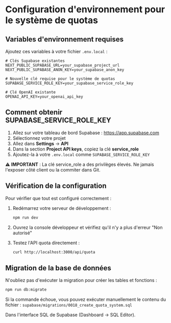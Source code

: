 # Configuration d'environnement pour le système de quotas

## Variables d'environnement requises

Ajoutez ces variables à votre fichier `.env.local` :

```env
# Clés Supabase existantes
NEXT_PUBLIC_SUPABASE_URL=your_supabase_project_url
NEXT_PUBLIC_SUPABASE_ANON_KEY=your_supabase_anon_key

# Nouvelle clé requise pour le système de quotas
SUPABASE_SERVICE_ROLE_KEY=your_supabase_service_role_key

# Clé OpenAI existante
OPENAI_API_KEY=your_openai_api_key
```

## Comment obtenir SUPABASE_SERVICE_ROLE_KEY

1. Allez sur votre tableau de bord Supabase : https://app.supabase.com
2. Sélectionnez votre projet
3. Allez dans **Settings** → **API**
4. Dans la section **Project API keys**, copiez la clé **service_role**
5. Ajoutez-la à votre `.env.local` comme `SUPABASE_SERVICE_ROLE_KEY`

⚠️ **IMPORTANT** : La clé service_role a des privilèges élevés. Ne jamais l'exposer côté client ou la commiter dans Git.

## Vérification de la configuration

Pour vérifier que tout est configuré correctement :

1. Redémarrez votre serveur de développement :

   ```bash
   npm run dev
   ```

2. Ouvrez la console développeur et vérifiez qu'il n'y a plus d'erreur "Non autorisé"

3. Testez l'API quota directement :
   ```bash
   curl http://localhost:3000/api/quota
   ```

## Migration de la base de données

N'oubliez pas d'exécuter la migration pour créer les tables et fonctions :

```bash
npm run db:migrate
```

Si la commande échoue, vous pouvez exécuter manuellement le contenu du fichier :
`supabase/migrations/0018_create_quota_system.sql`

Dans l'interface SQL de Supabase (Dashboard → SQL Editor).
